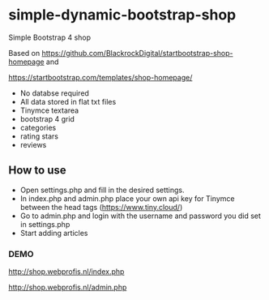 # simple-dynamic-bootstrap-shop
Simple Bootstrap 4 shop

Based on https://github.com/BlackrockDigital/startbootstrap-shop-homepage and 

https://startbootstrap.com/templates/shop-homepage/

* No databse required
* All data stored in flat txt files
* Tinymce textarea
* bootstrap 4 grid
* categories
* rating stars
* reviews

## How to use
- Open settings.php and fill in the desired settings.
- In index.php and admin.php place your own api key for Tinymce between the head tags (https://www.tiny.cloud/)
- Go to admin.php and login with the username and password you did set in settings.php
- Start adding articles

### DEMO
http://shop.webprofis.nl/index.php

http://shop.webprofis.nl/admin.php 






